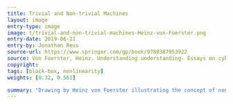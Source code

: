 ```yaml
---
title: Trivial and Non-trivial Machines
layout: image
entry-type: image
image: t/trivial-and-non-trivial-machines-Heinz-von-Foerster.png
entry-date: 2019-06-21
entry-by: Jonathan Reus
source-url: https://www.springer.com/gp/book/9780387953922
source: Von Foerster, Heinz. Understanding understanding- Essays on cybernetics and cognition. Springer Science & Business Media, 2007.
copyright:
tags: [black-box, nonlinearity]
weights: [0.32, 0.561]

summary: "Drawing by Heinz von Foerster illustrating the concept of non-trivial machines"
---
```

